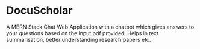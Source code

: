 # DocuScholar

 A MERN Stack Chat Web Application with a chatbot which gives answers to your questions based on
the input pdf provided. Helps in text summarisation, better understanding research papers etc.
